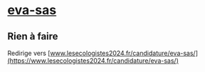 # [eva-sas](https://nouveau-front-populaire-legislatives-2024.fr/eva-sas)

## Rien à faire
Redirige vers [www.lesecologistes2024.fr/candidature/eva-sas/](https://www.lesecologistes2024.fr/candidature/eva-sas/)